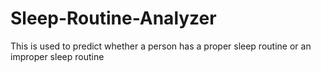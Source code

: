 # Sleep-Routine-Analyzer
This is used to predict whether a person has a proper sleep routine or an improper sleep routine 
